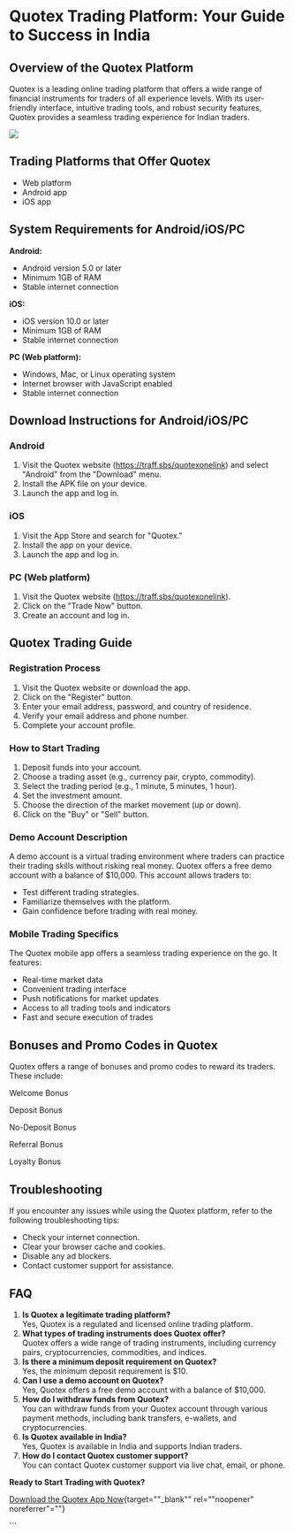 # Quotex Trading Platform: Your Guide to Success in India

## Overview of the Quotex Platform

Quotex is a leading online trading platform that offers a wide range of
financial instruments for traders of all experience levels. With its
user-friendly interface, intuitive trading tools, and robust security
features, Quotex provides a seamless trading experience for Indian
traders.

[![](https://static.quotex.io/files/1_en/300_250.jpg)](https://traff.sbs/brokerqxsignupf)

## Trading Platforms that Offer Quotex

-   Web platform
-   Android app
-   iOS app

## System Requirements for Android/iOS/PC

**Android:**

-   Android version 5.0 or later
-   Minimum 1GB of RAM
-   Stable internet connection

**iOS:**

-   iOS version 10.0 or later
-   Minimum 1GB of RAM
-   Stable internet connection

**PC (Web platform):**

-   Windows, Mac, or Linux operating system
-   Internet browser with JavaScript enabled
-   Stable internet connection

## Download Instructions for Android/iOS/PC

### Android

1.  Visit the Quotex website (https://traff.sbs/quotexonelink) and
    select "Android" from the "Download" menu.
2.  Install the APK file on your device.
3.  Launch the app and log in.

### iOS

1.  Visit the App Store and search for "Quotex."
2.  Install the app on your device.
3.  Launch the app and log in.

### PC (Web platform)

1.  Visit the Quotex website (https://traff.sbs/quotexonelink).
2.  Click on the "Trade Now" button.
3.  Create an account and log in.

## Quotex Trading Guide

### Registration Process

1.  Visit the Quotex website or download the app.
2.  Click on the "Register" button.
3.  Enter your email address, password, and country of residence.
4.  Verify your email address and phone number.
5.  Complete your account profile.

### How to Start Trading

1.  Deposit funds into your account.
2.  Choose a trading asset (e.g., currency pair, crypto, commodity).
3.  Select the trading period (e.g., 1 minute, 5 minutes, 1 hour).
4.  Set the investment amount.
5.  Choose the direction of the market movement (up or down).
6.  Click on the "Buy" or "Sell" button.

### Demo Account Description

A demo account is a virtual trading environment where traders can
practice their trading skills without risking real money. Quotex offers
a free demo account with a balance of \$10,000. This account allows
traders to:

-   Test different trading strategies.
-   Familiarize themselves with the platform.
-   Gain confidence before trading with real money.

### Mobile Trading Specifics

The Quotex mobile app offers a seamless trading experience on the go. It
features:

-   Real-time market data
-   Convenient trading interface
-   Push notifications for market updates
-   Access to all trading tools and indicators
-   Fast and secure execution of trades

## Bonuses and Promo Codes in Quotex

Quotex offers a range of bonuses and promo codes to reward its traders.
These include:

Welcome Bonus

Deposit Bonus

No-Deposit Bonus

Referral Bonus

Loyalty Bonus

## Troubleshooting

If you encounter any issues while using the Quotex platform, refer to
the following troubleshooting tips:

-   Check your internet connection.
-   Clear your browser cache and cookies.
-   Disable any ad blockers.
-   Contact customer support for assistance.

## FAQ

1.  **Is Quotex a legitimate trading platform?**\
    Yes, Quotex is a regulated and licensed online trading platform.
2.  **What types of trading instruments does Quotex offer?**\
    Quotex offers a wide range of trading instruments, including
    currency pairs, cryptocurrencies, commodities, and indices.
3.  **Is there a minimum deposit requirement on Quotex?**\
    Yes, the minimum deposit requirement is \$10.
4.  **Can I use a demo account on Quotex?**\
    Yes, Quotex offers a free demo account with a balance of \$10,000.
5.  **How do I withdraw funds from Quotex?**\
    You can withdraw funds from your Quotex account through various
    payment methods, including bank transfers, e-wallets, and
    cryptocurrencies.
6.  **Is Quotex available in India?**\
    Yes, Quotex is available in India and supports Indian traders.
7.  **How do I contact Quotex customer support?**\
    You can contact Quotex customer support via live chat, email, or
    phone.

**Ready to Start Trading with Quotex?**

[Download the Quotex App
Now](\%22https://traff.sbs/quotexonelink\%22){target=""_blank""
rel=""noopener" noreferrer"=""}

\`\`\`

